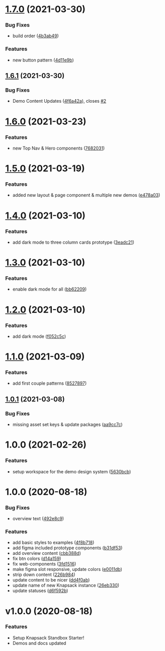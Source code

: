 # [1.7.0](https://github.com/knapsack-cloud/demo-design-system/compare/v1.6.1...v1.7.0) (2021-03-30)


### Bug Fixes

* build order ([4b3ab49](https://github.com/knapsack-cloud/demo-design-system/commit/4b3ab49b29f7b4911bdb0223b04177479db078ca))


### Features

* new button pattern ([4d11e9b](https://github.com/knapsack-cloud/demo-design-system/commit/4d11e9b21a256dd59239345cf14332e3316ddb09))

## [1.6.1](https://github.com/knapsack-cloud/demo-design-system/compare/v1.6.0...v1.6.1) (2021-03-30)


### Bug Fixes

* Demo Content Updates ([4f6a42a](https://github.com/knapsack-cloud/demo-design-system/commit/4f6a42a7eb42c2d9a75ca89a34d81fe9956deb99)), closes [#2](https://github.com/knapsack-cloud/demo-design-system/issues/2)

# [1.6.0](https://github.com/knapsack-cloud/demo-design-system/compare/v1.5.0...v1.6.0) (2021-03-23)


### Features

* new Top Nav & Hero components ([7682031](https://github.com/knapsack-cloud/demo-design-system/commit/76820315ce8dd9b15aadff1bf3065fc16e71d6ca))

# [1.5.0](https://github.com/knapsack-cloud/demo-design-system/compare/v1.4.0...v1.5.0) (2021-03-19)


### Features

* added new layout & page component & multiple new demos ([e478a03](https://github.com/knapsack-cloud/demo-design-system/commit/e478a03ece885cc998bad207c174b9ace570e6cd))

# [1.4.0](https://github.com/knapsack-cloud/demo-design-system/compare/v1.3.0...v1.4.0) (2021-03-10)


### Features

* add dark mode to three column cards prototype ([3eadc21](https://github.com/knapsack-cloud/demo-design-system/commit/3eadc21d44e3013b389642e324a5f7cc9249d2b7))

# [1.3.0](https://github.com/knapsack-cloud/demo-design-system/compare/v1.2.0...v1.3.0) (2021-03-10)


### Features

* enable dark mode for all ([bb62209](https://github.com/knapsack-cloud/demo-design-system/commit/bb622099ddccfde683fa51d3b33aa04ec640cbf3))

# [1.2.0](https://github.com/knapsack-cloud/demo-design-system/compare/v1.1.0...v1.2.0) (2021-03-10)


### Features

* add dark mode ([f052c5c](https://github.com/knapsack-cloud/demo-design-system/commit/f052c5c7e3201e92bc6136bfaa6291db41cee603))

# [1.1.0](https://github.com/knapsack-cloud/demo-design-system/compare/v1.0.1...v1.1.0) (2021-03-09)


### Features

* add first couple patterns ([8527897](https://github.com/knapsack-cloud/demo-design-system/commit/8527897c18b0f6db7cdae6d9408a540fd7b2cb95))

## [1.0.1](https://github.com/knapsack-cloud/demo-design-system/compare/v1.0.0...v1.0.1) (2021-03-08)


### Bug Fixes

* missing asset set keys & update packages ([aa9cc7c](https://github.com/knapsack-cloud/demo-design-system/commit/aa9cc7ca2e3d8cf54e9611a3fcb1cff501bde8e3))

# 1.0.0 (2021-02-26)


### Features

* setup workspace for the demo design system ([5630bcb](https://github.com/knapsack-cloud/demo-design-system/commit/5630bcb1c4b775ed0eab8916b9c20a5795dfdd8d))

# 1.0.0 (2020-08-18)


### Bug Fixes

* overview text ([492e8c9](https://github.com/knapsack-cloud/Instance-1/commit/492e8c9cc09c3692fcf1b994e7ee26efb599dd6e))


### Features

* add basic styles to examples ([4f8b718](https://github.com/knapsack-cloud/Instance-1/commit/4f8b7188c6b0c17efc724ad04a740e2573bcb149))
* add figma included prototype components ([b31df53](https://github.com/knapsack-cloud/Instance-1/commit/b31df5340f636876b4fb53f85b2dede0bd650b34))
* add overview content ([cbb388d](https://github.com/knapsack-cloud/Instance-1/commit/cbb388dc2bc57520085ff39297515ab72aa44551))
* fix btn colors ([d14a159](https://github.com/knapsack-cloud/Instance-1/commit/d14a159fc0bf000032bd5eece767978ad1727d32))
* fix web-components ([3fd1516](https://github.com/knapsack-cloud/Instance-1/commit/3fd15163bb17f3a911673791db44ed359b298987))
* make figma slot responsive, update colors ([e0011db](https://github.com/knapsack-cloud/Instance-1/commit/e0011db493a2220ed94c9dded2d8c7f6e9b30c9f))
* strip down content ([226b984](https://github.com/knapsack-cloud/Instance-1/commit/226b9843918783735bf9b407d3f7920c2970f035))
* update content to be nicer ([dd4f0ab](https://github.com/knapsack-cloud/Instance-1/commit/dd4f0aba18833cdc8a0c8d5f80940523711fd0f7))
* update name of new Knapsack instance ([26eb330](https://github.com/knapsack-cloud/Instance-1/commit/26eb3303e2503a74d26195365287f2c881942f28))
* update statuses ([d6f592b](https://github.com/knapsack-cloud/Instance-1/commit/d6f592b6bced74e6b3c4a03fdfa7a3cb47f741ba))

# v1.0.0 (2020-08-18)

### Features

* Setup Knapsack Standbox Starter!
* Demos and docs updated
